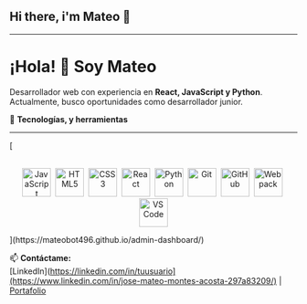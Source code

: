 ## Hi there, i'm Mateo 👋

<hr>

# ¡Hola! 👋 Soy Mateo  
Desarrollador web con experiencia en **React, JavaScript y Python**.  
Actualmente, busco oportunidades como desarrollador junior.  

🚀 <b>Tecnologías, y herramientas</b>
<hr>

[<div align="center">  
  <img src="https://cdn.jsdelivr.net/gh/devicons/devicon/icons/javascript/javascript-original.svg" title="JavaScript" width="50" height="50"/>&nbsp;
  <img src="https://cdn.jsdelivr.net/gh/devicons/devicon/icons/html5/html5-original.svg" title="HTML5" width="50" height="50"/>&nbsp;
  <img src="https://cdn.jsdelivr.net/gh/devicons/devicon/icons/css3/css3-original.svg" title="CSS3" width="50" height="50"/>&nbsp;
  <img src="https://cdn.jsdelivr.net/gh/devicons/devicon/icons/react/react-original.svg" title="React" width="50" height="50"/>&nbsp;
  <img src="https://cdn.jsdelivr.net/gh/devicons/devicon/icons/python/python-original.svg" title="Python" width="50" height="50"/>&nbsp;
  <img src="https://cdn.jsdelivr.net/gh/devicons/devicon/icons/git/git-original.svg" title="Git" width="50" height="50"/>&nbsp;
  <img src="https://cdn.jsdelivr.net/gh/devicons/devicon/icons/github/github-original.svg" title="GitHub" width="50" height="50"/>&nbsp;
  <img src="https://cdn.jsdelivr.net/gh/devicons/devicon/icons/webpack/webpack-original.svg" title="Webpack" width="50" height="50"/>&nbsp;
  <img src="https://cdn.jsdelivr.net/gh/devicons/devicon/icons/vscode/vscode-original.svg" title="VS Code" width="50" height="50"/>
</div>](https://mateobot496.github.io/admin-dashboard/)

📫 **Contáctame:**  
[LinkedIn](https://linkedin.com/in/tuusuario](https://www.linkedin.com/in/jose-mateo-montes-acosta-297a83209/) | [Portafolio](https://mateobot496.github.io/admin-dashboard/) 
